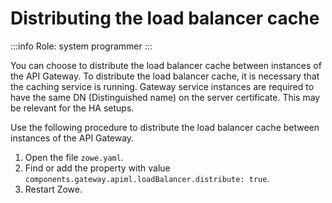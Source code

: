 # Distributing the load balancer cache

:::info Role: system programmer
:::

You can choose to distribute the load balancer cache between instances of the API Gateway. To distribute the load balancer cache, it is necessary that the caching service is running. Gateway service instances are required to have the same DN (Distinguished name) on the server certificate. This may be relevant for the HA setups.

Use the following procedure to distribute the load balancer cache between instances of the API Gateway.

1. Open the file `zowe.yaml`.
2. Find or add the property with value `components.gateway.apiml.loadBalancer.distribute: true`.
3. Restart Zowe.